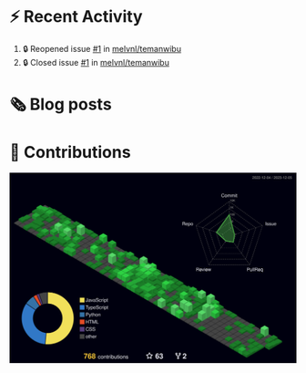 # :zap: Recent Activity

<!--START_SECTION:activity-->
1. 🔒 Reopened issue [#1](https://github.com/melvnl/temanwibu/issues/1) in [melvnl/temanwibu](https://github.com/melvnl/temanwibu)
2. 🔒 Closed issue [#1](https://github.com/melvnl/temanwibu/issues/1) in [melvnl/temanwibu](https://github.com/melvnl/temanwibu)
<!--END_SECTION:activity-->

# :newspaper_roll: Blog posts
<!-- BLOG-POST-LIST:START -->
<!-- BLOG-POST-LIST:END -->

# :sparkling_heart: Contributions

<a href="./profile-3d-contrib/profile-night-green.svg">
    <img width="900em" src="./profile-3d-contrib/profile-night-green.svg">
</a>
